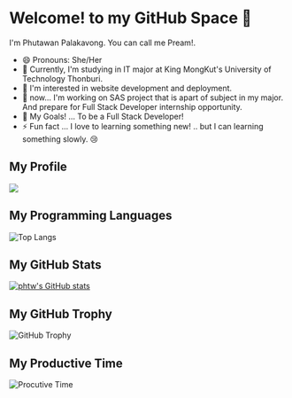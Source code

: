 # Welcome! to my GitHub Space 👋

I'm Phutawan Palakavong. You can call me Pream!. 

- 😄 Pronouns: She/Her
- 🌱 Currently, I'm studying in IT major at King MongKut's University of Technology Thonburi.
- 🤔 I'm interested in website development and deployment.
- 🔭 now... I'm working on SAS project that is apart of subject in my major. And prepare for Full Stack Developer internship opportunity.
- 🌟 My Goals! ... To be a Full Stack Developer!
- ⚡ Fun fact ... I love to learning something new! .. but I can learning something slowly. 😢

## My Profile
![](http://github-profile-summary-cards.vercel.app/api/cards/profile-details?username=pphtw&theme=tokyonight)

## My Programming Languages
![Top Langs](https://github-readme-stats.vercel.app/api/top-langs/?username=pphtw&layout=compact&theme=tokyonight)

## My GitHub Stats
[![phtw's GitHub stats](https://github-readme-stats.vercel.app/api?username=pphtw&show_icons=true&theme=tokyonight)](https://github.com/pphtw/github-readme-stats)

## My GitHub Trophy
![GitHub Trophy](https://github-profile-trophy.vercel.app/?username=pphtw&theme=tokyonight)

## My Productive Time
![Procutive Time](http://github-profile-summary-cards.vercel.app/api/cards/productive-time?username=pphtw&theme=tokyonight&utcOffset=+7)
